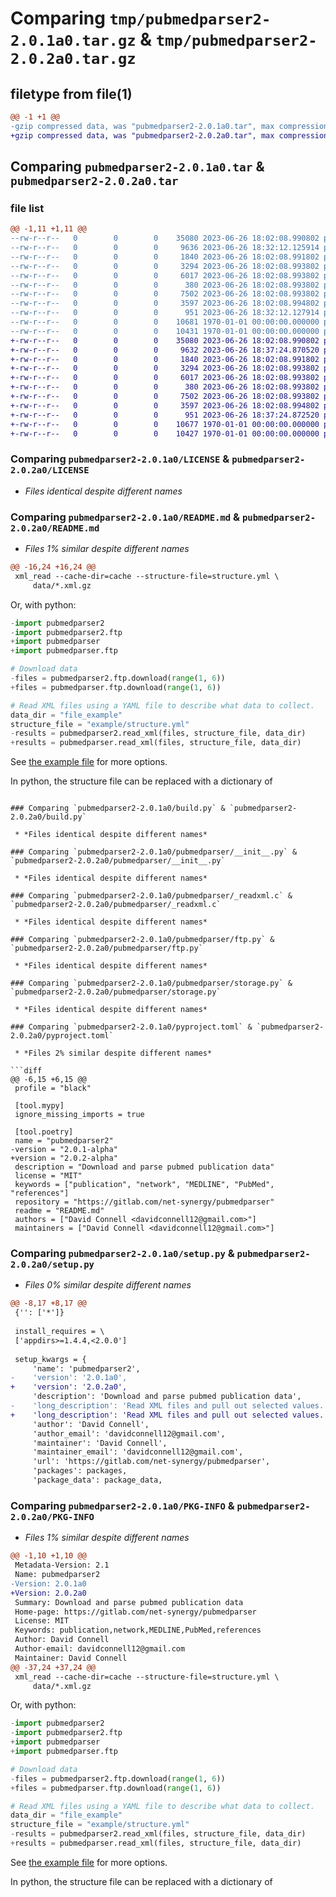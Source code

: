 # Comparing `tmp/pubmedparser2-2.0.1a0.tar.gz` & `tmp/pubmedparser2-2.0.2a0.tar.gz`

## filetype from file(1)

```diff
@@ -1 +1 @@
-gzip compressed data, was "pubmedparser2-2.0.1a0.tar", max compression
+gzip compressed data, was "pubmedparser2-2.0.2a0.tar", max compression
```

## Comparing `pubmedparser2-2.0.1a0.tar` & `pubmedparser2-2.0.2a0.tar`

### file list

```diff
@@ -1,11 +1,11 @@
--rw-r--r--   0        0        0    35080 2023-06-26 18:02:08.990802 pubmedparser2-2.0.1a0/LICENSE
--rw-r--r--   0        0        0     9636 2023-06-26 18:32:12.125914 pubmedparser2-2.0.1a0/README.md
--rw-r--r--   0        0        0     1840 2023-06-26 18:02:08.991802 pubmedparser2-2.0.1a0/build.py
--rw-r--r--   0        0        0     3294 2023-06-26 18:02:08.993802 pubmedparser2-2.0.1a0/pubmedparser/__init__.py
--rw-r--r--   0        0        0     6017 2023-06-26 18:02:08.993802 pubmedparser2-2.0.1a0/pubmedparser/_readxml.c
--rw-r--r--   0        0        0      380 2023-06-26 18:02:08.993802 pubmedparser2-2.0.1a0/pubmedparser/_readxml.pyi
--rw-r--r--   0        0        0     7502 2023-06-26 18:02:08.993802 pubmedparser2-2.0.1a0/pubmedparser/ftp.py
--rw-r--r--   0        0        0     3597 2023-06-26 18:02:08.994802 pubmedparser2-2.0.1a0/pubmedparser/storage.py
--rw-r--r--   0        0        0      951 2023-06-26 18:32:12.127914 pubmedparser2-2.0.1a0/pyproject.toml
--rw-r--r--   0        0        0    10681 1970-01-01 00:00:00.000000 pubmedparser2-2.0.1a0/setup.py
--rw-r--r--   0        0        0    10431 1970-01-01 00:00:00.000000 pubmedparser2-2.0.1a0/PKG-INFO
+-rw-r--r--   0        0        0    35080 2023-06-26 18:02:08.990802 pubmedparser2-2.0.2a0/LICENSE
+-rw-r--r--   0        0        0     9632 2023-06-26 18:37:24.870520 pubmedparser2-2.0.2a0/README.md
+-rw-r--r--   0        0        0     1840 2023-06-26 18:02:08.991802 pubmedparser2-2.0.2a0/build.py
+-rw-r--r--   0        0        0     3294 2023-06-26 18:02:08.993802 pubmedparser2-2.0.2a0/pubmedparser/__init__.py
+-rw-r--r--   0        0        0     6017 2023-06-26 18:02:08.993802 pubmedparser2-2.0.2a0/pubmedparser/_readxml.c
+-rw-r--r--   0        0        0      380 2023-06-26 18:02:08.993802 pubmedparser2-2.0.2a0/pubmedparser/_readxml.pyi
+-rw-r--r--   0        0        0     7502 2023-06-26 18:02:08.993802 pubmedparser2-2.0.2a0/pubmedparser/ftp.py
+-rw-r--r--   0        0        0     3597 2023-06-26 18:02:08.994802 pubmedparser2-2.0.2a0/pubmedparser/storage.py
+-rw-r--r--   0        0        0      951 2023-06-26 18:37:24.872520 pubmedparser2-2.0.2a0/pyproject.toml
+-rw-r--r--   0        0        0    10677 1970-01-01 00:00:00.000000 pubmedparser2-2.0.2a0/setup.py
+-rw-r--r--   0        0        0    10427 1970-01-01 00:00:00.000000 pubmedparser2-2.0.2a0/PKG-INFO
```

### Comparing `pubmedparser2-2.0.1a0/LICENSE` & `pubmedparser2-2.0.2a0/LICENSE`

 * *Files identical despite different names*

### Comparing `pubmedparser2-2.0.1a0/README.md` & `pubmedparser2-2.0.2a0/README.md`

 * *Files 1% similar despite different names*

```diff
@@ -16,24 +16,24 @@
 xml_read --cache-dir=cache --structure-file=structure.yml \
     data/*.xml.gz
 ```
 
 Or, with python:
 
 ``` python
-import pubmedparser2
-import pubmedparser2.ftp
+import pubmedparser
+import pubmedparser.ftp
 
 # Download data
-files = pubmedparser2.ftp.download(range(1, 6))
+files = pubmedparser.ftp.download(range(1, 6))
 
 # Read XML files using a YAML file to describe what data to collect.
 data_dir = "file_example"
 structure_file = "example/structure.yml"
-results = pubmedparser2.read_xml(files, structure_file, data_dir)
+results = pubmedparser.read_xml(files, structure_file, data_dir)
 ```
 
 See [the example
 file](https://gitlab.com/net-synergy/pubmedparser/-/blob/master/example/creating_graphs.py)
 for more options.
 
 In python, the structure file can be replaced with a dictionary of
```

### Comparing `pubmedparser2-2.0.1a0/build.py` & `pubmedparser2-2.0.2a0/build.py`

 * *Files identical despite different names*

### Comparing `pubmedparser2-2.0.1a0/pubmedparser/__init__.py` & `pubmedparser2-2.0.2a0/pubmedparser/__init__.py`

 * *Files identical despite different names*

### Comparing `pubmedparser2-2.0.1a0/pubmedparser/_readxml.c` & `pubmedparser2-2.0.2a0/pubmedparser/_readxml.c`

 * *Files identical despite different names*

### Comparing `pubmedparser2-2.0.1a0/pubmedparser/ftp.py` & `pubmedparser2-2.0.2a0/pubmedparser/ftp.py`

 * *Files identical despite different names*

### Comparing `pubmedparser2-2.0.1a0/pubmedparser/storage.py` & `pubmedparser2-2.0.2a0/pubmedparser/storage.py`

 * *Files identical despite different names*

### Comparing `pubmedparser2-2.0.1a0/pyproject.toml` & `pubmedparser2-2.0.2a0/pyproject.toml`

 * *Files 2% similar despite different names*

```diff
@@ -6,15 +6,15 @@
 profile = "black"
 
 [tool.mypy]
 ignore_missing_imports = true
 
 [tool.poetry]
 name = "pubmedparser2"
-version = "2.0.1-alpha"
+version = "2.0.2-alpha"
 description = "Download and parse pubmed publication data"
 license = "MIT"
 keywords = ["publication", "network", "MEDLINE", "PubMed", "references"]
 repository = "https://gitlab.com/net-synergy/pubmedparser"
 readme = "README.md"
 authors = ["David Connell <davidconnell12@gmail.com>"]
 maintainers = ["David Connell <davidconnell12@gmail.com>"]
```

### Comparing `pubmedparser2-2.0.1a0/setup.py` & `pubmedparser2-2.0.2a0/setup.py`

 * *Files 0% similar despite different names*

```diff
@@ -8,17 +8,17 @@
 {'': ['*']}
 
 install_requires = \
 ['appdirs>=1.4.4,<2.0.0']
 
 setup_kwargs = {
     'name': 'pubmedparser2',
-    'version': '2.0.1a0',
+    'version': '2.0.2a0',
     'description': 'Download and parse pubmed publication data',
-    'long_description': 'Read XML files and pull out selected values. Values to collect are\ndetermined by paths found in a [structure file](#structure-file). The\nstructure file also includes a key which associates the values with a\nparent element and names, which determine which file to place the\nelements in.\n\nFiles can be passed as either gzipped or uncompressed XML files or from\nstandard in.\n\nFor more info on Pubmed\'s XML files see:\n[pubmed<sub>190101</sub>.dtd.](https://dtd.nlm.nih.gov/ncbi/pubmed/doc/out/190101/index.html)\n\nUsage:\n\n``` bash\nxml_read --cache-dir=cache --structure-file=structure.yml \\\n    data/*.xml.gz\n```\n\nOr, with python:\n\n``` python\nimport pubmedparser2\nimport pubmedparser2.ftp\n\n# Download data\nfiles = pubmedparser2.ftp.download(range(1, 6))\n\n# Read XML files using a YAML file to describe what data to collect.\ndata_dir = "file_example"\nstructure_file = "example/structure.yml"\nresults = pubmedparser2.read_xml(files, structure_file, data_dir)\n```\n\nSee [the example\nfile](https://gitlab.com/net-synergy/pubmedparser/-/blob/master/example/creating_graphs.py)\nfor more options.\n\nIn python, the structure file can be replaced with a dictionary of\ndictionaries as well.\n\n## Building CLI\n\nRequires `zlib`.\n\nClone the repository and in the directory run:\n\n``` bash\nmake cli\n```\n\nor using nix:\n\n``` bash\nnix shell "gitlab:DavidRConnell/pubmedparser"\n```\n\n## Installing with pip\n\n``` bash\npip install pubmedparser2\n```\n\n# Structure file\n\nThe structure file is a YAML file containing key-value pairs for\ndifferent tags and paths. There are two required keys: `root` and `key`.\n`Root` provide the top-level tag, in the case of the pubmed files this\nwill be `PubmedArticleSet`.\n\n``` bash\nroot: "/PubmedArticleSet"\n```\n\nThe `/` is not strictly required as the program will ignore them, but\nthey are used to conform to the\n[xpath](https://en.wikipedia.org/wiki/XPath) syntax (although this\nprogram does not handle all cases for `xpath`).\n\nOnly tags below the root tag will be considered and the parsing will\nterminate once the program has left the root of the tree.\n\n`Key` is a reference tag. In the pubmed case, all data is with respect\nto a publication, so the key should identify the publication the values\nare linked to. The `PMID` tag is a suitable candidate.\n\n``` bash\nkey: "/PubmedArticle/MedlineCitation/PMID"\n```\n\nAfter `root`, all paths are taken as relative to the root node.\n\nThe other name-pairs in the file determine what other items to collect.\nThese can either be a simple name and path, like the key, such as:\n\n``` bash\nLanguage: "/PubmedArticle/MedlineCitation/Article/Language"\nKeywords: "/PubmedArticle/MedlineCitation/KeywordList/Keyword"\n```\n\nOr they can use a hierarchical representation to get multiple values\nbelow a child. This is mainly used to handle lists of items where there\nis an indefinite number of items below the list.\n\n``` bash\nAuthor: {\n  root: "/PubmedArticle/MedlineCitation/Article/AuthorList",\n  key: "/Author/auto_index",\n  LastName: "/Author/LastName",\n  ForeName: "/Author/ForeName",\n  Affiliation: "/Author/AffiliationInfo/Affiliation",\n  Orcid: "/Author/Identifier/[@Source=\'ORCID\']"\n}\n```\n\nHere, all paths are relative to the sub-structures `root` path, which is\nin turn relative to the parent structure\'s `root`. This sub-structure\nuses the same rules as the parent structure, so it needs both a `root`\nand `key` name-value pair. The results of searching each path are\nwritten to separate files. Each file gets a column for the parent and\nchild key. So in this case, each element of the author is linked by an\nauthor key and that is related to the publication they authored through\nthe parent key.\n\nThe main parser is called recursively to parse this structure so it\'s\nworth thinking about what the root should be under the context that the\nparser will be called with that root. This means if, instead of stopping\nat `/AuthorList`, `/Author` was added to the end of the root, the parser\nwould be called for each individual author, instead of once per author\nlist, leading to all author\'s getting the index 0.\n\nThere are a number of additional syntax constructs to note in the above\nexample. The key uses the special name `auto_index`, since there is no\nauthor ID in the XML data, an index is used to count the authors in the\norder they appear. This resets for each publication and starts at 0.\nTreating the `auto_index` as the tail of a path allows you to control\nwhen the indexing occurs—the index is incremented whenever it hits a\n`/Author` tag.\n\nIn addition to the `auto_index` key, there is a second special index\nname, `condensed`.\n\n``` bash\nReference: {\n  root: "/PubmedArticle/PubmedData/ReferenceList/Reference/ArticleIdList"\n  key: "/condensed"\n  PMID: "/ArticleId/[@IdType=\'pubmed\']"\n  DOI: "/ArticleId/[@IdType=\'doi\']"\n}\n```\n\nIn the case of `condensed`, instead of writing the results to separate\nfiles, they will printed as columns in the same file, and therefore do\nnot need an additional key for the sub-structure. If any of the elements\nare missing, they will be left blank, for example, if the parser does\nnot find a pubmed ID for a given reference, the row will look like\n`"%s\\t\\t%s"` where the first string will contain the parent key (the\n`PMID` of the publication citing this reference) and the second string\nwill contain the reference\'s `DOI`.\n\nThe `/[@attribute=\'value\']` syntax at the end of a path tells the parser\nto only collect an element if it has an attribute and the attribute\'s\nvalue matches the supplied value. Similarly the `/@attribute` syntax,\ntells the parser to collect the value of the attribute `attribute` along\nwith the element\'s value. Then both values will be written to the output\nfile. Currently only a single attribute can be specified.\n\nLastly, there is a special syntax for writing condensed sub-structures:\n\n``` bash\nDate: "/PubmedArticle/MedlineCitation/Article/Journal/JournalIssue/PubDate/{Year,Month,Day}"\n```\n\nThe `{child,child,child}` syntax allows you to select multiple children\nat the same level to be printed to a single file. This is useful when\nmultiple children make up a single piece of information (i.e. the\npublication date).\n\nA similar example structure file can be found in the example directory\nof this project at:\n[file:./example/structure.yml](./example/structure.yml).\n\n# Structure dictionary\n\nThe structure of the xml data to read can also be described as a python\ndictionary of dictionaries.\n\nThe form is similar to the file:\n\n``` python\nstructure = {\n    "root": "//PubmedArticleSet",\n    "key": "/PubmedArticle/MedlineCitation/PMID",\n    "DOI": "/PubmedArticle/PubmedData/ArticleIdList/ArticleId/[@IdType=\'doi\']",\n    "Date": "/PubmedArticle/MedlineCitation/Article/Journal/JournalIssue/PubDate/{Year,Month,Day}",\n    "Journal": "/PubmedArticle/MedlineCitation/Article/Journal/{Title,ISOAbbreviation}",\n    "Language": "/PubmedArticle/MedlineCitation/Article/Language",\n    "Author": {\n        "root": "/PubmedArticle/MedlineCitation/Article/AuthorList",\n        "key": "/Author/auto_index",\n        "LastName": "/Author/LastName",\n        "ForName": "/Author/ForeName",\n        "Affiliation": "/Author/AffiliationInfo/Affiliation",\n        "Orcid": "/Author/Identifier/[@Source=\'ORCID\']",\n    },\n    "Grant": {\n        "root": "/PubmedArticle/MedlineCitation/Article/GrantList",\n        "key": "/Grant/auto_index",\n        "ID": "/Grant/GrantID",\n        "Agency": "/Grant/Agency",\n    },\n    "Chemical": "/PubmedArticle/MedlineCitation/ChemicalList/Chemical/NameOfSubstance/@UI",\n    "Qualifier": "/PubmedArticle/MedlineCitation/MeshHeadingList/MeshHeading/QualifierName/@UI",\n    "Descriptor": "/PubmedArticle/MedlineCitation/MeshHeadingList/MeshHeading/DescriptorName/@UI",\n    "Keywords": "/PubmedArticle/MedlineCitation/KeywordList/Keyword",\n    "Reference": {\n        "root": (\n            "/PubmedArticle/PubmedData/ReferenceList/Reference/ArticleIdList"\n        ),\n        "key": "/condensed",\n        "PMID": "/ArticleId/[@IdType=\'pubmed\']",\n        "DOI": "/ArticleId/[@IdType=\'doi\']",\n    },\n}\n```\n\nThis can then be passed to `pubmedparser.read_xml` in place of the\nstructure file.\n\n# Future goals\n\n## Improve printing logic\n\nCurrently, values are printed as they are read in. Since the results for\nthe different paths are written to separate files, this shouldn\'t\nmatter, except for the case of the key. The key is not printed to its\nown results file, instead whatever the last seen key was is printed as\nthe key for the current value being printed. If the key is not the first\nelement to be read in the subtree, there will be a mismatch between\nvalue and publication ID.\n\nIn the case of `PMID` this is consistently the first element, so there\nshould not be a problem, however, it could be in other scenarios.\n\n## Error handling\n\nAfter refactoring the code, I have started adding some error handling\ncode, however this has not been consistently applied. Ideally, the\ndefault behavior will be for functions to return error codes. Then use\nan error checking macro to test that the result was not an error. I\nwould also like to add a set error strings that would be printed\ndepending on the error code. Possibly use a structure to represent\nerrors so that the erroring function could supply an additional string\nalong with the error.\n\nBetter error handling like this could also allow the python package to\nwrite it\'s own error handling function in the C API to override the\ndefault error mechanism to use python level errors. This would be done\nby testing if an error handler function was defined, if so the error\nchecking macro would use that function, otherwise it would fallback to a\ndefault function.\n',
+    'long_description': 'Read XML files and pull out selected values. Values to collect are\ndetermined by paths found in a [structure file](#structure-file). The\nstructure file also includes a key which associates the values with a\nparent element and names, which determine which file to place the\nelements in.\n\nFiles can be passed as either gzipped or uncompressed XML files or from\nstandard in.\n\nFor more info on Pubmed\'s XML files see:\n[pubmed<sub>190101</sub>.dtd.](https://dtd.nlm.nih.gov/ncbi/pubmed/doc/out/190101/index.html)\n\nUsage:\n\n``` bash\nxml_read --cache-dir=cache --structure-file=structure.yml \\\n    data/*.xml.gz\n```\n\nOr, with python:\n\n``` python\nimport pubmedparser\nimport pubmedparser.ftp\n\n# Download data\nfiles = pubmedparser.ftp.download(range(1, 6))\n\n# Read XML files using a YAML file to describe what data to collect.\ndata_dir = "file_example"\nstructure_file = "example/structure.yml"\nresults = pubmedparser.read_xml(files, structure_file, data_dir)\n```\n\nSee [the example\nfile](https://gitlab.com/net-synergy/pubmedparser/-/blob/master/example/creating_graphs.py)\nfor more options.\n\nIn python, the structure file can be replaced with a dictionary of\ndictionaries as well.\n\n## Building CLI\n\nRequires `zlib`.\n\nClone the repository and in the directory run:\n\n``` bash\nmake cli\n```\n\nor using nix:\n\n``` bash\nnix shell "gitlab:DavidRConnell/pubmedparser"\n```\n\n## Installing with pip\n\n``` bash\npip install pubmedparser2\n```\n\n# Structure file\n\nThe structure file is a YAML file containing key-value pairs for\ndifferent tags and paths. There are two required keys: `root` and `key`.\n`Root` provide the top-level tag, in the case of the pubmed files this\nwill be `PubmedArticleSet`.\n\n``` bash\nroot: "/PubmedArticleSet"\n```\n\nThe `/` is not strictly required as the program will ignore them, but\nthey are used to conform to the\n[xpath](https://en.wikipedia.org/wiki/XPath) syntax (although this\nprogram does not handle all cases for `xpath`).\n\nOnly tags below the root tag will be considered and the parsing will\nterminate once the program has left the root of the tree.\n\n`Key` is a reference tag. In the pubmed case, all data is with respect\nto a publication, so the key should identify the publication the values\nare linked to. The `PMID` tag is a suitable candidate.\n\n``` bash\nkey: "/PubmedArticle/MedlineCitation/PMID"\n```\n\nAfter `root`, all paths are taken as relative to the root node.\n\nThe other name-pairs in the file determine what other items to collect.\nThese can either be a simple name and path, like the key, such as:\n\n``` bash\nLanguage: "/PubmedArticle/MedlineCitation/Article/Language"\nKeywords: "/PubmedArticle/MedlineCitation/KeywordList/Keyword"\n```\n\nOr they can use a hierarchical representation to get multiple values\nbelow a child. This is mainly used to handle lists of items where there\nis an indefinite number of items below the list.\n\n``` bash\nAuthor: {\n  root: "/PubmedArticle/MedlineCitation/Article/AuthorList",\n  key: "/Author/auto_index",\n  LastName: "/Author/LastName",\n  ForeName: "/Author/ForeName",\n  Affiliation: "/Author/AffiliationInfo/Affiliation",\n  Orcid: "/Author/Identifier/[@Source=\'ORCID\']"\n}\n```\n\nHere, all paths are relative to the sub-structures `root` path, which is\nin turn relative to the parent structure\'s `root`. This sub-structure\nuses the same rules as the parent structure, so it needs both a `root`\nand `key` name-value pair. The results of searching each path are\nwritten to separate files. Each file gets a column for the parent and\nchild key. So in this case, each element of the author is linked by an\nauthor key and that is related to the publication they authored through\nthe parent key.\n\nThe main parser is called recursively to parse this structure so it\'s\nworth thinking about what the root should be under the context that the\nparser will be called with that root. This means if, instead of stopping\nat `/AuthorList`, `/Author` was added to the end of the root, the parser\nwould be called for each individual author, instead of once per author\nlist, leading to all author\'s getting the index 0.\n\nThere are a number of additional syntax constructs to note in the above\nexample. The key uses the special name `auto_index`, since there is no\nauthor ID in the XML data, an index is used to count the authors in the\norder they appear. This resets for each publication and starts at 0.\nTreating the `auto_index` as the tail of a path allows you to control\nwhen the indexing occurs—the index is incremented whenever it hits a\n`/Author` tag.\n\nIn addition to the `auto_index` key, there is a second special index\nname, `condensed`.\n\n``` bash\nReference: {\n  root: "/PubmedArticle/PubmedData/ReferenceList/Reference/ArticleIdList"\n  key: "/condensed"\n  PMID: "/ArticleId/[@IdType=\'pubmed\']"\n  DOI: "/ArticleId/[@IdType=\'doi\']"\n}\n```\n\nIn the case of `condensed`, instead of writing the results to separate\nfiles, they will printed as columns in the same file, and therefore do\nnot need an additional key for the sub-structure. If any of the elements\nare missing, they will be left blank, for example, if the parser does\nnot find a pubmed ID for a given reference, the row will look like\n`"%s\\t\\t%s"` where the first string will contain the parent key (the\n`PMID` of the publication citing this reference) and the second string\nwill contain the reference\'s `DOI`.\n\nThe `/[@attribute=\'value\']` syntax at the end of a path tells the parser\nto only collect an element if it has an attribute and the attribute\'s\nvalue matches the supplied value. Similarly the `/@attribute` syntax,\ntells the parser to collect the value of the attribute `attribute` along\nwith the element\'s value. Then both values will be written to the output\nfile. Currently only a single attribute can be specified.\n\nLastly, there is a special syntax for writing condensed sub-structures:\n\n``` bash\nDate: "/PubmedArticle/MedlineCitation/Article/Journal/JournalIssue/PubDate/{Year,Month,Day}"\n```\n\nThe `{child,child,child}` syntax allows you to select multiple children\nat the same level to be printed to a single file. This is useful when\nmultiple children make up a single piece of information (i.e. the\npublication date).\n\nA similar example structure file can be found in the example directory\nof this project at:\n[file:./example/structure.yml](./example/structure.yml).\n\n# Structure dictionary\n\nThe structure of the xml data to read can also be described as a python\ndictionary of dictionaries.\n\nThe form is similar to the file:\n\n``` python\nstructure = {\n    "root": "//PubmedArticleSet",\n    "key": "/PubmedArticle/MedlineCitation/PMID",\n    "DOI": "/PubmedArticle/PubmedData/ArticleIdList/ArticleId/[@IdType=\'doi\']",\n    "Date": "/PubmedArticle/MedlineCitation/Article/Journal/JournalIssue/PubDate/{Year,Month,Day}",\n    "Journal": "/PubmedArticle/MedlineCitation/Article/Journal/{Title,ISOAbbreviation}",\n    "Language": "/PubmedArticle/MedlineCitation/Article/Language",\n    "Author": {\n        "root": "/PubmedArticle/MedlineCitation/Article/AuthorList",\n        "key": "/Author/auto_index",\n        "LastName": "/Author/LastName",\n        "ForName": "/Author/ForeName",\n        "Affiliation": "/Author/AffiliationInfo/Affiliation",\n        "Orcid": "/Author/Identifier/[@Source=\'ORCID\']",\n    },\n    "Grant": {\n        "root": "/PubmedArticle/MedlineCitation/Article/GrantList",\n        "key": "/Grant/auto_index",\n        "ID": "/Grant/GrantID",\n        "Agency": "/Grant/Agency",\n    },\n    "Chemical": "/PubmedArticle/MedlineCitation/ChemicalList/Chemical/NameOfSubstance/@UI",\n    "Qualifier": "/PubmedArticle/MedlineCitation/MeshHeadingList/MeshHeading/QualifierName/@UI",\n    "Descriptor": "/PubmedArticle/MedlineCitation/MeshHeadingList/MeshHeading/DescriptorName/@UI",\n    "Keywords": "/PubmedArticle/MedlineCitation/KeywordList/Keyword",\n    "Reference": {\n        "root": (\n            "/PubmedArticle/PubmedData/ReferenceList/Reference/ArticleIdList"\n        ),\n        "key": "/condensed",\n        "PMID": "/ArticleId/[@IdType=\'pubmed\']",\n        "DOI": "/ArticleId/[@IdType=\'doi\']",\n    },\n}\n```\n\nThis can then be passed to `pubmedparser.read_xml` in place of the\nstructure file.\n\n# Future goals\n\n## Improve printing logic\n\nCurrently, values are printed as they are read in. Since the results for\nthe different paths are written to separate files, this shouldn\'t\nmatter, except for the case of the key. The key is not printed to its\nown results file, instead whatever the last seen key was is printed as\nthe key for the current value being printed. If the key is not the first\nelement to be read in the subtree, there will be a mismatch between\nvalue and publication ID.\n\nIn the case of `PMID` this is consistently the first element, so there\nshould not be a problem, however, it could be in other scenarios.\n\n## Error handling\n\nAfter refactoring the code, I have started adding some error handling\ncode, however this has not been consistently applied. Ideally, the\ndefault behavior will be for functions to return error codes. Then use\nan error checking macro to test that the result was not an error. I\nwould also like to add a set error strings that would be printed\ndepending on the error code. Possibly use a structure to represent\nerrors so that the erroring function could supply an additional string\nalong with the error.\n\nBetter error handling like this could also allow the python package to\nwrite it\'s own error handling function in the C API to override the\ndefault error mechanism to use python level errors. This would be done\nby testing if an error handler function was defined, if so the error\nchecking macro would use that function, otherwise it would fallback to a\ndefault function.\n',
     'author': 'David Connell',
     'author_email': 'davidconnell12@gmail.com',
     'maintainer': 'David Connell',
     'maintainer_email': 'davidconnell12@gmail.com',
     'url': 'https://gitlab.com/net-synergy/pubmedparser',
     'packages': packages,
     'package_data': package_data,
```

### Comparing `pubmedparser2-2.0.1a0/PKG-INFO` & `pubmedparser2-2.0.2a0/PKG-INFO`

 * *Files 1% similar despite different names*

```diff
@@ -1,10 +1,10 @@
 Metadata-Version: 2.1
 Name: pubmedparser2
-Version: 2.0.1a0
+Version: 2.0.2a0
 Summary: Download and parse pubmed publication data
 Home-page: https://gitlab.com/net-synergy/pubmedparser
 License: MIT
 Keywords: publication,network,MEDLINE,PubMed,references
 Author: David Connell
 Author-email: davidconnell12@gmail.com
 Maintainer: David Connell
@@ -37,24 +37,24 @@
 xml_read --cache-dir=cache --structure-file=structure.yml \
     data/*.xml.gz
 ```
 
 Or, with python:
 
 ``` python
-import pubmedparser2
-import pubmedparser2.ftp
+import pubmedparser
+import pubmedparser.ftp
 
 # Download data
-files = pubmedparser2.ftp.download(range(1, 6))
+files = pubmedparser.ftp.download(range(1, 6))
 
 # Read XML files using a YAML file to describe what data to collect.
 data_dir = "file_example"
 structure_file = "example/structure.yml"
-results = pubmedparser2.read_xml(files, structure_file, data_dir)
+results = pubmedparser.read_xml(files, structure_file, data_dir)
 ```
 
 See [the example
 file](https://gitlab.com/net-synergy/pubmedparser/-/blob/master/example/creating_graphs.py)
 for more options.
 
 In python, the structure file can be replaced with a dictionary of
```


